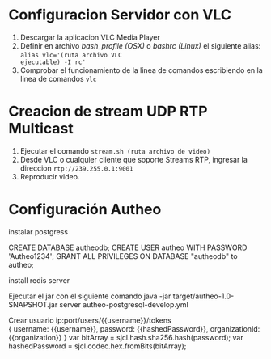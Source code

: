 Configuracion Servidor con VLC
==============================

1. Descargar la aplicacion VLC Media Player
2. Definir en archivo *bash_profile (OSX)* o *bashrc (Linux)* el siguiente alias: <code>alias vlc='(ruta archivo VLC ejecutable) -I rc' </code>
3. Comprobar el funcionamiento de la linea de comandos escribiendo en la linea de comandos <code>vlc</code>

Creacion de stream UDP RTP Multicast
====================================
1. Ejecutar el comando <code>stream.sh (ruta archivo de video) </code>
2. Desde VLC o cualquier cliente que soporte Streams RTP, ingresar la direccion <code>rtp://239.255.0.1:9001</code>
3. Reproducir video.

Configuración Autheo
====================================
instalar postgress

CREATE DATABASE autheodb;
CREATE USER autheo WITH PASSWORD 'Autheo1234';
GRANT ALL PRIVILEGES ON DATABASE "autheodb" to autheo;

install redis server

Ejecutar el jar con el siguiente comando java -jar target/autheo-1.0-SNAPSHOT.jar server autheo-postgresql-develop.yml

Crear usuario 
ip:port/users/{{username}}/tokens  
{ 
	username: {{username}},
	password: {{hashedPassword}}, 
	organizationId: {{organization}} 
}
var bitArray = sjcl.hash.sha256.hash(password);
var hashedPassword = sjcl.codec.hex.fromBits(bitArray);